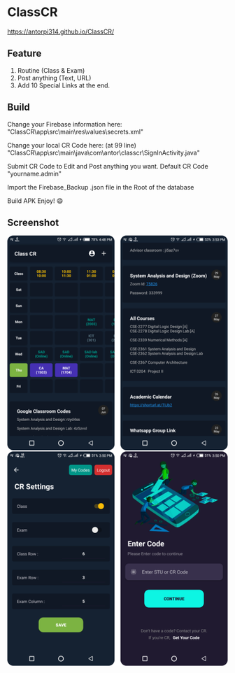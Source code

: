 # ClassCR
https://antorpi314.github.io/ClassCR/

## Feature
1. Routine (Class & Exam)
2. Post anything (Text, URL)
3. Add 10 Special Links at the end.

## Build
Change your Firebase information here:
"ClassCR\app\src\main\res\values\secrets.xml"

Change your local CR Code here: (at 99 line)
"ClassCR\app\src\main\java\com\antor\classcr\SignInActivity.java"

Submit CR Code to Edit and Post anything you want. Default CR Code "yourname.admin"

Import the Firebase_Backup .json file in the Root of the database

Build APK
Enjoy! 😄

## Screenshot

![screenshot](https://github.com/AntorPi314/ClassCR/blob/main/.idea/Group_1.png)
![screenshot](https://github.com/AntorPi314/ClassCR/blob/main/.idea/Group_2.png)
